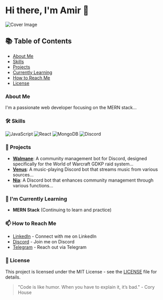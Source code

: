 # Hi there, I'm Amir 👋

![Cover Image](https://example.com/your-cover-image.png)

## 📚 Table of Contents
- [About Me](#about-me)
- [Skills](#skills)
- [Projects](#projects)
- [Currently Learning](#currently-learning)
- [How to Reach Me](#how-to-reach-me)
- [License](#license)

### About Me
I'm a passionate web developer focusing on the MERN stack...

### 🛠️ Skills
![JavaScript](https://img.shields.io/badge/-JavaScript-FFD43B?style=flat-square&logo=javascript&logoColor=black)
![React](https://img.shields.io/badge/-React-61DAFB?style=flat-square&logo=react&logoColor=black)
![MongoDB](https://img.shields.io/badge/-MongoDB-47A248?style=flat-square&logo=mongodb&logoColor=white)
![Discord](https://img.shields.io/badge/-Discord-7289DA?style=flat-square&logo=discord&logoColor=white)

### 🚀 Projects
- **[Walmane](https://github.com/Amir-DV/Walmane)**: A community management bot for Discord, designed specifically for the World of Warcraft GDKP raid system...
- **[Venus](https://github.com/Amir-DV/Venus)**: A music-playing Discord bot that streams music from various sources...
- **[Nia](https://github.com/Amir-DV/Nia)**: A Discord bot that enhances community management through various functions...

### 🌱 I'm Currently Learning
- **MERN Stack** (Continuing to learn and practice)

### 📫 How to Reach Me
- [LinkedIn](#) - Connect with me on LinkedIn
- [Discord](https://discordapp.com/users/856956452740792320) - Join me on Discord
- [Telegram](https://t.me/theamirdv) - Reach out via Telegram

### 📜 License
This project is licensed under the MIT License - see the [LICENSE](LICENSE) file for details.

> "Code is like humor. When you have to explain it, it’s bad." - Cory House
